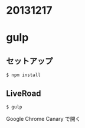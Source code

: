 20131217
========

gulp
====

セットアップ
------------

```
$ npm install
```

LiveRoad
--------

```
$ gulp
```

Google Chrome Canary で開く
